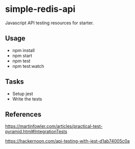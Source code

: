 # simple-redis-api

Javascript API testing resources for starter.

## Usage

- npm install
- npm start
- npm test
- npm test:watch

## Tasks

- Setup jest
- Write the tests

## References

https://martinfowler.com/articles/practical-test-pyramid.html#IntegrationTests

https://hackernoon.com/api-testing-with-jest-d1ab74005c0a
